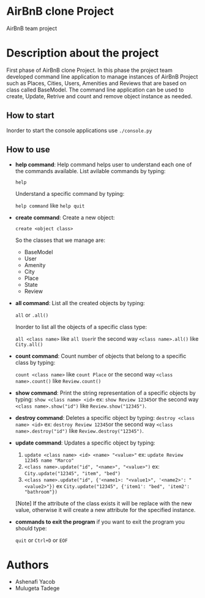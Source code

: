 # AirBnB clone Project
AirBnB team project 
# Description about the project
First phase of AirBnB clone Project. In this phase the project team developed command line application to manage instances of AirBnB Project such as Places, Cities, Users, Amenities and Reviews that are based on class called BaseModel. The command line application can be used to create, Update, Retrive and count and remove object instance as needed.  
## How to start
Inorder to start the console applications use
`./console.py`
## How to use
- **help command**:
  Help command helps user to understand each one of the commands available. List avilable commands by typing:
  
  `help`
  
  Understand a specific command by typing:
  
  `help command` like `help quit`
  
- **create command**:
   Create a new object:
   
    `create <object class>`
	
   So the classes that we manage are:
     
     * BaseModel
     * User
     * Amenity
     * City
     * Place
     * State
     * Review

- **all command**: List all the created objects by typing:
    
     `all` or `.all()`
	 
	 Inorder to list all the objects of a specific class type:
	 
	 `all <class name>` like `all User`ir the second way `<class name>.all()` like `City.all()`
	   
- **count command**:
  Count number of objects that belong to a specific class by typing:
  
  `count <class name>` like `count Place` or the second way `<class name>.count()` like `Review.count()`
  
- **show command**:
  Print the string representation of a specific objects by typing:
  `show <class name> <id>` ex: `show Review 12345`or the second way `<class name>.show("id")` like `Review.show("12345")`.
  
- **destroy command**:
  Deletes a specific object by typing:
  `destroy <class name> <id>` ex: `destroy Review 12345`or the second way `<class name>.destroy("id")` like `Review.destroy("12345")`.
  
- **update command**:
  Updates a specific object by typing:
  
  1. `update <class name> <id> <name> "<value>"` ex: `update Review 12345 name "Marco"`
  2. `<class name>.update("id", "<name>", "<value>")` ex: `City.update("12345", "item", "bed")`
  3.  `<class name>.update("id", {'<name1>: "<value1>", '<name2>': "<value2>"})` ex `City.update("12345", {'item1': "bed", 'item2': "bathroom"})`
  
   [Note] If the attribute of the class exists it will be replace with the new value, otherwise it will create a new attribute for the specified instance.
   
- **commands to exit the program**
   if you want to exit the program you should type:
   
    `quit` or `Ctrl+D` or `EOF`

# Authors
* Ashenafi Yacob
* Mulugeta Tadege

